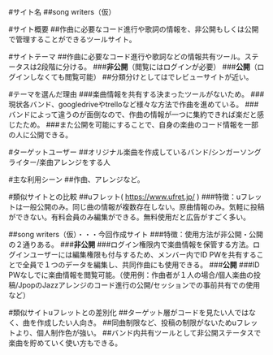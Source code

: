 #サイト名
##song writers（仮）

#サイト概要
##作曲に必要なコード進行や歌詞の情報を、非公開もしくは公開で管理することができるツールサイト。

#サイトテーマ
##作曲に必要なコード進行や歌詞などの情報共有ツール。ステータスは2段階に分ける。
###**非公開**（閲覧にはログインが必要）
###**公開**（ログインしなくても閲覧可能）
##分類分けとしてはでレビューサイトが近い。

#テーマを選んだ理由
###楽曲情報を共有する決まったツールがないため。
###現状各バンド、googledriveやtrelloなど様々な方法で作曲を進めている。
###バンドによって違うのが面倒なので、作曲の情報が一つに集約できれば楽だと感じたため。
###また公開を可能にすることで、自身の楽曲のコード情報を一部の人に公開できる。

#ターゲットユーザー
##オリジナル楽曲を作成しているバンド/シンガーソングライター/楽曲アレンジをする人

#主な利用シーン
##作曲、アレンジなど。

#類似サイトとの比較
##uフレット( https://www.ufret.jp/ )
###特徴：uフレットは一般公開のみ。同じ曲の情報が複数存在しない。原曲情報のみ。気軽に投稿ができない。有料会員のみ編集ができる。無料使用だと広告がすごく多い。
       
##song writers（仮）・・・今回作成サイト
###特徴：使用方法が非公開・公開の２通りある。
###**非公開**
###ログイン権限内で楽曲情報を保管する方法。ログインユーザーには編集権限も付与するため、メンバー内でID PWを共有することで全員で１つのデータを編集し、共同作曲にも使用できる。
###**公開**
###ID PWなしでに楽曲情報を閲覧可能。（使用例：作曲者が１人の場合/個人楽曲の投稿/JpopのJazzアレンジのコード進行の公開/セッションでの事前共有での使用など）

#類似サイトuフレットとの差別化
##ターゲット層がコードを見たい人ではなく、曲を作成したい人向き。
##同曲制限など、投稿の制限がないためuフレットより、個人制作色が強い。
##バンド内共有ツールとして非公開ステータスで楽曲を貯めていく使い方もできる。